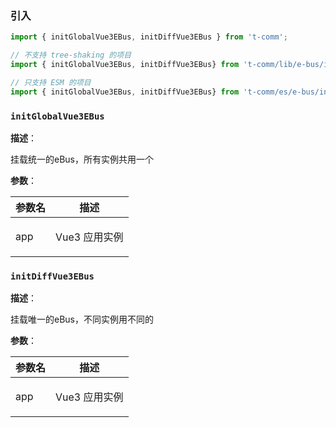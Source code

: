 
### 引入

```ts
import { initGlobalVue3EBus, initDiffVue3EBus } from 't-comm';

// 不支持 tree-shaking 的项目
import { initGlobalVue3EBus, initDiffVue3EBus} from 't-comm/lib/e-bus/index';

// 只支持 ESM 的项目
import { initGlobalVue3EBus, initDiffVue3EBus} from 't-comm/es/e-bus/index';
```


### `initGlobalVue3EBus` 


**描述**：<p>挂载统一的eBus，所有实例共用一个</p>

**参数**：


| 参数名 | 描述 |
| --- | --- |
| app | <p>Vue3 应用实例</p> |



<a name="initDiffVue3EBus"></a>

### `initDiffVue3EBus` 


**描述**：<p>挂载唯一的eBus，不同实例用不同的</p>

**参数**：


| 参数名 | 描述 |
| --- | --- |
| app | <p>Vue3 应用实例</p> |



